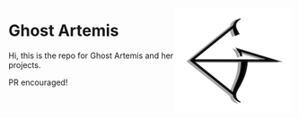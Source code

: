 <a href="https://ghostartemis.com/"><img src="https://github.com/sif/Ghost-Artemis/raw/master/asset/readmelogo.png" alt="Ghost Artemis logo" title="Ghost Artemis" align="right" /></a>

Ghost Artemis
=============
Hi, this is the repo for Ghost Artemis and her projects.

PR encouraged!
